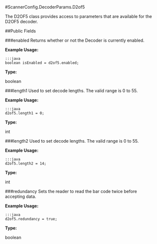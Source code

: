 #ScannerConfig.DecoderParams.D2of5

The D2OF5 class provides access to parameters that are available for the D2OF5 decoder.

##Public Fields

###enabled
Returns whether or not the Decoder is currently enabled.

**Example Usage:**

    :::java
    boolean isEnabled = d2of5.enabled;


**Type:**

boolean


###length1
Used to set decode lengths. The valid range is 0 to 55.

**Example Usage:**

    :::java
    d2of5.length1 = 0;

**Type:**

int

###length2
Used to set decode lengths. The valid range is 0 to 55.

**Example Usage:**

    :::java
    d2of5.length2 = 14;

**Type:**

int

###redundancy
Sets the reader to read the bar code twice before accepting data.

**Example Usage:**

    :::java
    d2of5.redundancy = true;

**Type:**

boolean